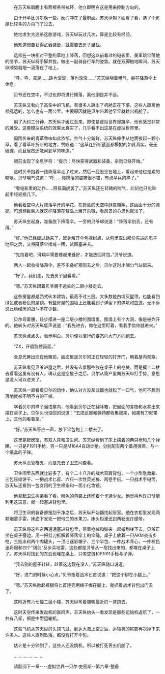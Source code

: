 <div class="read-content j_readContent" id="">
                <p>　　在苏天纵肩膀上有两根吊带拉环，他立即明白这是用来控制方向的。<p>　　由于开伞比贝尔晚一些，反而冲在了最前面。苏天纵朝下面看了看，选了个房屋比较多的方向飞了过去。<p>　　绝地求生大逃杀这款游戏，苏天纵玩过几次，算是比较有经验。<p>　　他知道想要获得武器装备，就需要去房子里找。<p>　　选择在一块相对平整的草地上降落，回想这以前看过的电影里，美军跳伞落地的情节，苏天纵将手脚并拢，做出一副骑自行车的姿势。就在双脚触地瞬间，苏天纵顺势就地一滚落在了地上。<p>　　“呼，呼，真是……跳也滚滚，落也滚滚……”苏天纵喘着粗气，躺在降落伞上休息。<p>　　贝爷还在空中，不过也即将进行降落，离他倒是并不远。<p>　　苏天纵又看向了高空中的飞机，有很多人跳出了机舱正在下落。这些人距离他都挺远的，怎么也有一两公里，主要原因就是贝尔带着他早早就跳出机舱了。<p>　　躺了大约三分钟，苏天纵才缓过劲来。即使是虚拟世界里跳伞，他也感觉非常的难受。这套模拟系统的效果太真实了，几乎看不出这是在虚拟世界里。<p>　　周围传来的青草香味如此浓郁，空气十分新鲜。苏天纵伸手从地面拔起一颗小草，看了看草叶折断的地方，赞叹道：“这草连折断截面都模拟的如此真实，毫无破绽，而且居然还能闻到草的味道。”<p>　　眼前出现了全息字符：“提示：尽快获得武器和装备，杀戮已经开始。”<p>　　这时贝爷抱着一团降落伞走了过来，然后一屁股坐在地上，看起来他也是累的够呛。贝爷喘气说道：“呼……你降落的姿势很不错，有点伞兵的样子。”<p>　　“看电影里的动作……照猫画虎罢了。”苏天纵还在轻微的喘气，此刻也只能举起手轻轻摇几下。<p>　　他看着空中大片降落伞开的伞花，在蔚蓝的天空中肆意翱翔，这画面十分的漂亮。可想想数百人就这样降落在荒岛上展开杀戮，看风景的心思也就淡了。<p>　　苏天纵坐起身，准备脱下降落伞。一旁的贝爷却说道：“降落伞别丢，还有用。”<p>　　“好。”他已经缓过劲来了，起身解开伞包捆绑点，从包里取出那份先进的电子地图之后，又将降落伞揉成一团，试图塞进去。<p>　　“先抱着吧，滑翔伞需要卷起来叠好，才能放回背包。”贝爷说道。<p>　　两人一起收拾降落伞，差不多叠好塞回去之后，贝尔这时才喘匀气站起来。<p>　　“好了。我们走，先去房子里看看。”<p>　　“嗯。”苏天纵跟着贝爷朝不远处的二层小楼走去。<p>　　这些房屋都是西式砖木建筑，最高不过三层。大多数是白墙灰屋顶，也能看到绿色或者粉色的屋顶。有些房屋的围墙上还能看到子弹留下的弹坑和血迹，无不诉说此地经历的战斗不在少数。<p>　　贝尔弯着腰，轻步摸进一座二层小楼的围墙里，围墙上有个大洞，像是被炸开的。他转头对苏天纵低声说道：“我先进去，你在这里盯着，看我手势你就进来。”<p>　　苏天纵点点头，表示明白。贝尔便以潜行的姿态向大门方向跑去。<p>　　“ZX，开启监控画面。”<p>　　全息光屏出现在他眼前，画面里是贝尔的正在轻轻的打开门，朝着屋内观察。<p>　　苏天纵看见贝爷进屋之后，并没有去拿那些放在桌子上的枪械，而是摸上二楼去看看这里有没有人。确认这是空屋子之后，贝尔从窗户里向苏天纵打手势，意思是没人可以进来了。<p>　　苏天纵一直看着贝尔的动作，确认对方没拿武器也就松了一口气，他可不想刚落地就被不明不白的干掉。<p>　　学着贝尔的样子溜进屋内，他看到贝尔正在翻冰箱，把里面的食物和水拿出来摆在桌子上。贝尔头也没回的说道：“去把武器和弹药都收集起来，如果有刀就带上，其他的看着拿。”<p>　　“好。”苏天纵答应一声，放下伞包跑上二楼去了。<p>　　这里是起居室，有双人床和卫生间。苏天纵看到了床上摆着的两只枪和几个弹匣。一只是P1911手枪，另一只是M16A4自动步枪。分别配有两个备用弹匣，与一个纸盒的子弹。<p>　　苏天纵没管枪支，而是先去了卫生间查看。<p>　　卫生间里东西就比较多了，有个二十八升的战术双肩背包，一个小型急救箱、三包压缩饼干、一把战术匕首、六只一次性荧光棒、两卷手纸、一只战术手电筒。苏天纵还看到一包女用的卫生棉条和一面小化妆镜。<p>　　他拿起卫生棉条看了看，粉色的包装上还印着个卡通少女。他觉得也许贝爷能利用这玩意，就一起塞进背包里。<p>　　将卫生间的装备都搜刮干净之后，苏天纵开始翻找起居室。他在衣柜里发现两颗烟雾手雷，床底下发现一把带血的水果刀，床头柜里还到两卷医疗绷带。<p>　　苏天纵将这些东西通通塞进背包里，带着枪械和弹夹一起搬到楼下去。贝爷正坐在桌子旁边，用一把剪刀拆解着降落伞上的伞绳。桌子上放着一只AKM突击步枪，三瓶水和两个肉罐头，一顶旧迷彩帽子、三个伞包、一件战术背心，一件棕色迷彩服和四个“阔剑”反步兵地雷。这些都是贝爷从一层找出来的，都堆在桌子上了。苏天纵将找到的东西也堆在桌上，只带空包和P1911手枪与子弹。<p>　　“我去别的屋子转转，趁着这边现在没人。”苏天纵随口说道。<p>　　“好，进门的时候小心点。”贝爷指着战术匕首说道：“把这个绑在小腿上。”<p>　　“嗯。”苏天纵掀起裤腿将匕首连壳用绳子绑在腿上，就抓着战术背包出门去了。<p>　　这附近有六七幢二层小楼，苏天纵弯着腰朝最近的一座跑去。<p>　　这时天空传来发动机的轰鸣声，苏天纵抬头一看发现是那些运输机返航了，一共有八架，都是中型运输机。<p>　　这些飞机从苏天纵的头顶飞过，到达大海上空之后，运输机的尾部再次掉下来许多人。这些人直到坠海，都没有打开伞包。<p>　　估计是十分钟到了，这些人还没跳机，所以被打死丢出机舱了。<p>　　……………………<p>　　请翻阅下一章----虚拟世界一贝尔·史密斯--第六章-整备<p>　　<p> 
            </div>